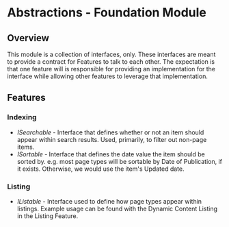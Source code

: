 # Abstractions - Foundation Module

## Overview

This module is a collection of interfaces, only.  These interfaces are meant to provide a contract for Features to talk to each other.  The expectation is that one feature will is responsible for providing an implementation for the interface while allowing other features to leverage that implementation.

## Features

### Indexing

* *ISearchable* - Interface that defines whether or not an item should appear within search results.  Used, primarily, to filter out non-page items.
* *ISortable* - Interface that defines the date value the item should be sorted by.  e.g. most page types will be sortable by Date of Publication, if it exists.  Otherwise, we would use the item's Updated date.

### Listing

* *IListable* - Interface used to define how page types appear within listings.  Example usage can be found with the Dynamic Content Listing in the Listing Feature.